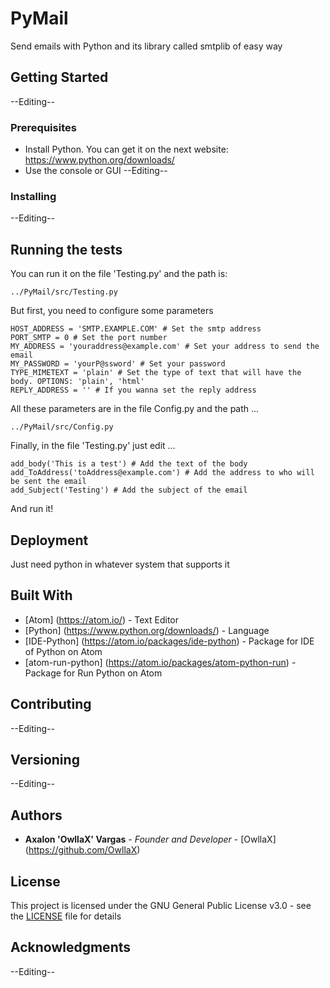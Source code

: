 # PyMail
Send emails with Python and its library called smtplib of easy way

## Getting Started
--Editing--

### Prerequisites
* Install Python. You can get it on the next website: https://www.python.org/downloads/
* Use the console or GUI
--Editing--

### Installing
--Editing--

## Running the tests
You can run it on the file 'Testing.py' and the path is:
```
../PyMail/src/Testing.py
```
But first, you need to configure some parameters
```
HOST_ADDRESS = 'SMTP.EXAMPLE.COM' # Set the smtp address
PORT_SMTP = 0 # Set the port number
MY_ADDRESS = 'youraddress@example.com' # Set your address to send the email
MY_PASSWORD = 'yourP@ssword' # Set your password
TYPE_MIMETEXT = 'plain' # Set the type of text that will have the body. OPTIONS: 'plain', 'html'
REPLY_ADDRESS = '' # If you wanna set the reply address
```
All these parameters are in the file Config.py and the path ...
```
../PyMail/src/Config.py
```
Finally, in the file 'Testing.py' just edit ...
```
add_body('This is a test') # Add the text of the body
add_ToAddress('toAddress@example.com') # Add the address to who will be sent the email
add_Subject('Testing') # Add the subject of the email
```
And run it!

## Deployment
Just need python in whatever system that supports it

## Built With
* [Atom] (https://atom.io/) - Text Editor
* [Python] (https://www.python.org/downloads/) - Language
* [IDE-Python] (https://atom.io/packages/ide-python) - Package for IDE of Python on Atom
* [atom-run-python] (https://atom.io/packages/atom-python-run) - Package for Run Python on Atom

## Contributing
--Editing--

## Versioning
--Editing--

## Authors
* **Axalon 'OwllaX' Vargas** - *Founder and Developer* - [OwllaX] (https://github.com/OwllaX)

## License
This project is licensed under the GNU General Public License v3.0 - see the [LICENSE](LICENSE) file for details

## Acknowledgments
--Editing--